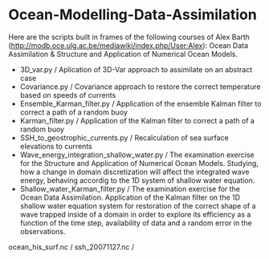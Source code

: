 # Ocean-Modelling-Data-Assimilation
Here are the scripts built in frames of the following courses of Alex Barth (http://modb.oce.ulg.ac.be/mediawiki/index.php/User:Alex): Ocean Data Assimilation & Structure and Application of Numerical Ocean Models.


* 3D_var.py / Aplication of 3D-Var approach to assimilate on an abstract case
* Covariance.py / Covariance approach to restore the correct temperature based on speeds of currents
* Ensemble_Karman_filter.py / Application of the ensemble Kalman filter to correct a path of a random buoy
* Karman_filter.py / Application of the Kalman filter to correct a path of a random buoy
* SSH_to_geostrophic_currents.py / Recalculation of sea surface elevations to currents
* Wave_energy_integration_shallow_water.py / The examination exercise for the Structure and Application of Numerical Ocean Models. Studying, how a change in domain discretization will affect the integrated wave energy, behaving accordig to the 1D system of shallow water equation.
* Shallow_water_Karman_filter.py / The examination exercise for the Ocean Data Assimilation. Application of the Kalman filter on the 1D shallow water equation system for restoration of the correct shape of a wave trapped inside of a domain in order to explore its efficiency as a function of the time step, availability of data and a random error in the observations.

ocean_his_surf.nc / 
ssh_20071127.nc / 
